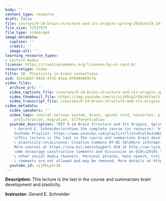 ```yaml
---
body: ''
content_type: resource
draft: false
file: courses/9-14-brain-structure-and-its-origins-spring-2014/mit9_14s14_lec38_360p_16_9.mp4
file_size: 73747975
file_type: video/mp4
image_metadata:
  caption: ''
  credit: ''
  image-alt: ''
learning_resource_types:
- Lecture Audio
license: https://creativecommons.org/licenses/by-nc-sa/4.0/
resourcetype: Video
title: 38. Plasticity in brain connections
uid: 31e1ab57-8435-4f32-81ea-d70489469cfa
video_files:
  archive_url: ''
  video_captions_file: /courses/9-14-brain-structure-and-its-origins-spring-2014/mit9_14s14_lec38_captions.vtt
  video_thumbnail_file: https://img.youtube.com/vi/ujjKhLp2r5A/default.jpg
  video_transcript_file: /courses/9-14-brain-structure-and-its-origins-spring-2014/mit9_14s14_lec38_transcript.pdf
video_metadata:
  video_speakers: ''
  video_tags: central nervous system, brain, spinal cord, neocortex, plasticity, neurulation,
    proliferation, migration, differentiation
  youtube_description: "MIT 9.14 Brain Structure and Its Origins, Spring 2014\nInstructor:\
    \ Gerard E. Schneider\n\nView the complete course (or resource): https://ocw.mit.edu/9-14S14\n\
    YouTube Playlist: https://www.youtube.com/playlist?list=PLUl4u3cNGP62ABe0O-0qtaHHxyKQi1ZwR\n\
    \nThis lecture is the last in the course and summarizes brain development and\
    \ plasticity.\n\nLicense: Creative Commons BY-NC-SA\nMore information at https://ocw.mit.edu/terms\n\
    More courses at https://ocw.mit.edu\nSupport OCW at http://ow.ly/a1If50zVRlQ\n\
    \nWe encourage constructive comments and discussion on OCW\u2019s YouTube and\
    \ other social media channels. Personal attacks, hate speech, trolling, and inappropriate\
    \ comments are not allowed and may be removed. More details at https://ocw.mit.edu/comments."
  youtube_id: ujjKhLp2r5A
---
```

**Description:** This lecture is the last in the course and summarizes brain development and plasticity.

**Instructor:** Gerard E. Schneider